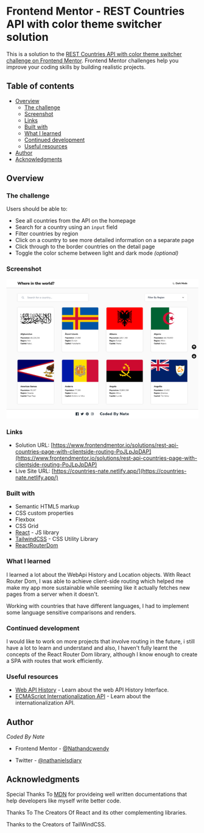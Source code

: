 # Frontend Mentor - REST Countries API with color theme switcher solution

This is a solution to the [REST Countries API with color theme switcher challenge on Frontend Mentor](https://www.frontendmentor.io/challenges/rest-countries-api-with-color-theme-switcher-5cacc469fec04111f7b848ca). Frontend Mentor challenges help you improve your coding skills by building realistic projects.

## Table of contents

- [Overview](#overview)
  - [The challenge](#the-challenge)
  - [Screenshot](#screenshot)
  - [Links](#links)
  - [Built with](#built-with)
  - [What I learned](#what-i-learned)
  - [Continued development](#continued-development)
  - [Useful resources](#useful-resources)
- [Author](#author)
- [Acknowledgments](#acknowledgments)

## Overview

### The challenge

Users should be able to:

- See all countries from the API on the homepage
- Search for a country using an `input` field
- Filter countries by region
- Click on a country to see more detailed information on a separate page
- Click through to the border countries on the detail page
- Toggle the color scheme between light and dark mode _(optional)_

### Screenshot

![Countries Page ](./design/screenshot.png)

### Links

- Solution URL: [https://www.frontendmentor.io/solutions/rest-api-countries-page-with-clientside-routing-PoJLpJpDAP](https://www.frontendmentor.io/solutions/rest-api-countries-page-with-clientside-routing-PoJLpJpDAP)
- Live Site URL: [https://countries-nate.netlify.app/](https://countries-nate.netlify.app/)

### Built with

- Semantic HTML5 markup
- CSS custom properties
- Flexbox
- CSS Grid
- [React](https://reactjs.org/) - JS library
- [TailwindCSS](https://tailwindcss.com/) - CSS Utility Library
- [ReactRouterDom](https://reactrouter.com/en/main)

### What I learned

I learned a lot about the WebApi History and Location objects. With React Router Dom, I was able to achieve client-side routing which helped me make my app more sustainable while seeming like it actually fetches new pages from a server when it doesn't.

Working with countries that have different languages, I had to implement some language sensitive comparisons and renders.

### Continued development

I would like to work on more projects that involve routing in the future, i still have a lot to learn and understand and also, I haven't fully learnt the concepts of the React Router Dom library, although I know enough to create a SPA with routes that work efficiently.

### Useful resources

- [Web API History](https://developer.mozilla.org/en-US/docs/Web/API/History) - Learn about the web API History Interface.
- [ECMAScript Internationalization API](https://developer.mozilla.org/en-US/docs/Web/JavaScript/Reference/Global_Objects/Intl) - Learn about the internationalization API.

## Author

_Coded By Nate_

- Frontend Mentor - [@Nathandcwendy](https://www.frontendmentor.io/profile/Nathandcwendy)

- Twitter - [@nathanielsdiary](https://twitter.com/nathanielsdiary)

## Acknowledgments

Special Thanks To [MDN](https://developer.mozilla.org/en-US/) for provideing well written documentations that help developers like myself write better code.

Thanks To The Creators Of React and its other complementing libraries.

Thanks to the Creators of TailWindCSS.
